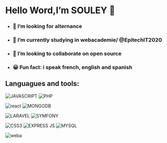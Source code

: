 #  Hello Word,I’m SOULEY 👋
- ### 👀 I’m looking for alternance 
- ### 🌱 I’m currently studying in webacademie/ @EpitechIT2020

- ### 💞️ I’m looking to collaborate on open source
- ### 😀 Fun fact: i speak french, english and spanish




 
## Languagues and tools:
![JAVASCRIPT](https://user-images.githubusercontent.com/77032162/167426621-28ad7f93-d9ea-4660-94ff-63a76ea1b6b0.svg) ![PHP](https://user-images.githubusercontent.com/77032162/167426830-e7378f6f-fa63-4a58-b60d-8f2957b4704b.svg)

![react](https://user-images.githubusercontent.com/77032162/167427147-fc3f3647-56b1-412d-bec0-abea458c8ae0.svg) ![MONGODB](https://user-images.githubusercontent.com/77032162/167426764-f09de52a-c70d-453e-bbd0-755840947854.svg)

![LARAVEL](https://user-images.githubusercontent.com/77032162/167426635-04bf983c-5112-483f-8ebf-439e1f02008a.svg) ![SYMFONY](https://user-images.githubusercontent.com/77032162/167426894-126e110b-29f5-492a-801b-709e7d5c6f82.svg)

![CSS3](https://user-images.githubusercontent.com/77032162/167426578-286ac7e1-6aa1-4065-855d-564bfda2270e.svg)
![EXPRESS JS](https://user-images.githubusercontent.com/77032162/167418159-283ecdc8-5565-4f01-8396-04c977fa067f.svg)
![MYSQL](https://user-images.githubusercontent.com/77032162/167426647-7df17d51-1244-4109-b6fa-eee16e197d3e.svg)


![weba](https://user-images.githubusercontent.com/77032162/167417461-67c30a8d-1c2a-459c-9ed6-58a25c6e516c.png)




